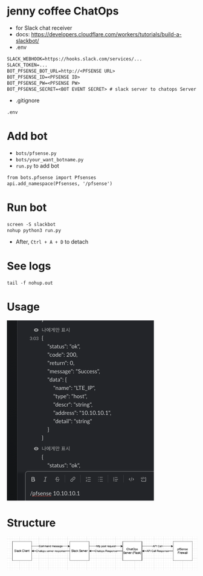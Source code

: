 # jenny coffee ChatOps

- for Slack chat receiver
- docs: https://developers.cloudflare.com/workers/tutorials/build-a-slackbot/
- .env

```
SLACK_WEBHOOK=https://hooks.slack.com/services/...
SLACK_TOKEN=...
BOT_PFSENSE_BOT_URL=http://<PFSENSE URL>
BOT_PFSENSE_ID=<PFSENSE ID>
BOT_PFSENSE_PW=<PFSENSE PW>
BOT_PFSENSE_SECRET=<BOT EVENT SECRET> # slack server to chatops Server
```

- .gitignore

```
.env
```

# Add bot

- `bots/pfsense.py`
- `bots/your_want_botname.py`
- `run.py` to add bot

```
from bots.pfsense import Pfsenses
api.add_namespace(Pfsenses, '/pfsense')
```

# Run bot

```
screen -S slackbot
nohup python3 run.py
```

- After, `Ctrl + A + D` to detach

# See logs

```
tail -f nohup.out
```

# Usage

![alt text](image-1.png)

# Structure

![alt text](image.png)
